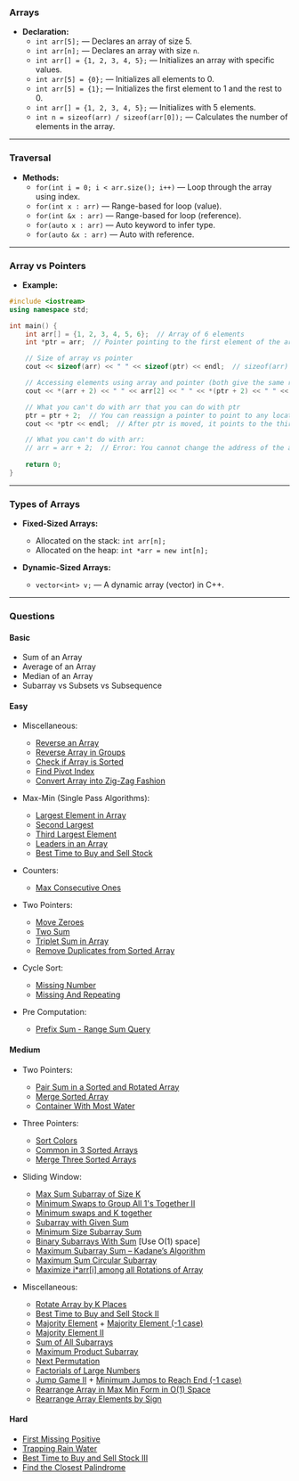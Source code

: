 ### Arrays

- **Declaration:**
    - `int arr[5];` — Declares an array of size 5.
    - `int arr[n];` — Declares an array with size `n`.
    - `int arr[] = {1, 2, 3, 4, 5};` — Initializes an array with specific values.
    - `int arr[5] = {0};` — Initializes all elements to 0.
    - `int arr[5] = {1};` — Initializes the first element to 1 and the rest to 0.
    - `int arr[] = {1, 2, 3, 4, 5};` — Initializes with 5 elements.
    - `int n = sizeof(arr) / sizeof(arr[0]);` — Calculates the number of elements in the array.

---

### Traversal

- **Methods:**
    - `for(int i = 0; i < arr.size(); i++)` — Loop through the array using index.
    - `for(int x : arr)` — Range-based for loop (value).
    - `for(int &x : arr)` — Range-based for loop (reference).
    - `for(auto x : arr)` — Auto keyword to infer type.
    - `for(auto &x : arr)` — Auto with reference.

---

### Array vs Pointers

- **Example:**
```cpp
#include <iostream>
using namespace std;

int main() {
    int arr[] = {1, 2, 3, 4, 5, 6};  // Array of 6 elements
    int *ptr = arr;  // Pointer pointing to the first element of the array

    // Size of array vs pointer
    cout << sizeof(arr) << " " << sizeof(ptr) << endl;  // sizeof(arr) is the total size of the array, sizeof(ptr) is the size of the pointer itself

    // Accessing elements using array and pointer (both give the same result)
    cout << *(arr + 2) << " " << arr[2] << " " << *(ptr + 2) << " " << ptr[2] << " " << 2[arr] << " " << 2[ptr] << endl;  // Access elements using array and pointer syntax (interchangeable)

    // What you can't do with arr that you can do with ptr
    ptr = ptr + 2;  // You can reassign a pointer to point to any location in memory.
    cout << *ptr << endl;  // After ptr is moved, it points to the third element (value: 3)

    // What you can't do with arr:
    // arr = arr + 2;  // Error: You cannot change the address of the array itself. `arr` is a constant pointer.
    
    return 0;
}
```

---

### Types of Arrays

- **Fixed-Sized Arrays:**
    - Allocated on the stack: `int arr[n];`
    - Allocated on the heap: `int *arr = new int[n];`

- **Dynamic-Sized Arrays:**
    - `vector<int> v;` — A dynamic array (vector) in C++.

---

### Questions

#### Basic

- Sum of an Array
- Average of an Array
- Median of an Array
- Subarray vs Subsets vs Subsequence

#### Easy

- Miscellaneous:
    - [Reverse an Array](https://www.geeksforgeeks.org/problems/reverse-an-array/0)
    - [Reverse Array in Groups](https://www.geeksforgeeks.org/problems/reverse-array-in-groups0255/1)
    - [Check if Array is Sorted](https://www.geeksforgeeks.org/problems/check-if-an-array-is-sorted0701/1)
    - [Find Pivot Index](https://leetcode.com/problems/find-pivot-index/description/)
    - [Convert Array into Zig-Zag Fashion](https://www.geeksforgeeks.org/problems/convert-array-into-zig-zag-fashion1638/1)

- Max-Min (Single Pass Algorithms):
    - [Largest Element in Array](https://www.geeksforgeeks.org/problems/largest-element-in-array4009/1)
    - [Second Largest](https://www.geeksforgeeks.org/problems/second-largest3735/1)
    - [Third Largest Element](https://www.geeksforgeeks.org/problems/third-largest-element/1)
    - [Leaders in an Array](https://www.geeksforgeeks.org/problems/leaders-in-an-array-1587115620/1)
    - [Best Time to Buy and Sell Stock](https://leetcode.com/problems/best-time-to-buy-and-sell-stock/description/)

- Counters:
    - [Max Consecutive Ones](https://leetcode.com/problems/max-consecutive-ones/description/)

- Two Pointers:
    - [Move Zeroes](https://leetcode.com/problems/move-zeroes/description/)
    - [Two Sum](https://www.geeksforgeeks.org/problems/key-pair5616/1)
    - [Triplet Sum in Array](https://www.geeksforgeeks.org/problems/triplet-sum-in-array-1587115621/1)
    - [Remove Duplicates from Sorted Array](https://leetcode.com/problems/remove-duplicates-from-sorted-array/description/)

- Cycle Sort:
    - [Missing Number](https://leetcode.com/problems/missing-number/description/)
    - [Missing And Repeating](https://www.geeksforgeeks.org/problems/find-missing-and-repeating2512/1)

- Pre Computation:
    - [Prefix Sum - Range Sum Query](https://leetcode.com/problems/range-sum-query-immutable/description/)

#### Medium

- Two Pointers:
    - [Pair Sum in a Sorted and Rotated Array](https://www.geeksforgeeks.org/problems/pair-sum-in-a-sorted-and-rotated-array/1)
    - [Merge Sorted Array](https://leetcode.com/problems/merge-sorted-array/description/)
    - [Container With Most Water](https://leetcode.com/problems/container-with-most-water/description/)

- Three Pointers:
    - [Sort Colors](https://leetcode.com/problems/sort-colors/description/)
    - [Common in 3 Sorted Arrays](https://www.geeksforgeeks.org/problems/common-elements1132/1)
    - [Merge Three Sorted Arrays](https://www.geeksforgeeks.org/problems/merge-three-sorted-arrays-1587115620/0)

- Sliding Window:
    - [Max Sum Subarray of Size K](https://www.geeksforgeeks.org/problems/max-sum-subarray-of-size-k5313/1)
    - [Minimum Swaps to Group All 1's Together II](https://leetcode.com/problems/minimum-swaps-to-group-all-1s-together-ii/description/)
    - [Minimum swaps and K together](https://www.geeksforgeeks.org/problems/minimum-swaps-required-to-bring-all-elements-less-than-or-equal-to-k-together4847/1)
    - [Subarray with Given Sum](https://www.geeksforgeeks.org/problems/subarray-with-given-sum-1587115621/1)
    - [Minimum Size Subarray Sum](https://leetcode.com/problems/minimum-size-subarray-sum/description/)
    - [Binary Subarrays With Sum](https://leetcode.com/problems/binary-subarrays-with-sum/description/) [Use O(1) space]
    - [Maximum Subarray Sum – Kadane’s Algorithm](https://leetcode.com/problems/maximum-subarray/)
    - [Maximum Sum Circular Subarray](https://leetcode.com/problems/maximum-sum-circular-subarray/description/)
    - [Maximize i*arr[i] among all Rotations of Array](https://www.geeksforgeeks.org/problems/max-sum-in-the-configuration/1)

- Miscellaneous:
    - [Rotate Array by K Places](https://leetcode.com/problems/rotate-array/description/)
    - [Best Time to Buy and Sell Stock II](https://leetcode.com/problems/best-time-to-buy-and-sell-stock-ii/description/)
    - [Majority Element](https://leetcode.com/problems/majority-element/) + [Majority Element (-1 case)](https://www.geeksforgeeks.org/problems/majority-element-1587115620/1)
    - [Majority Element II](https://leetcode.com/problems/majority-element-ii/description/)
    - [Sum of All Subarrays](https://www.geeksforgeeks.org/problems/sum-of-subarrays2229/1)
    - [Maximum Product Subarray](https://leetcode.com/problems/maximum-product-subarray/description/)
    - [Next Permutation](https://leetcode.com/problems/next-permutation/description/)
    - [Factorials of Large Numbers](https://www.geeksforgeeks.org/problems/factorials-of-large-numbers2508/1)
    - [Jump Game II](https://leetcode.com/problems/jump-game-ii/description/) + [Minimum Jumps to Reach End (-1 case)](https://www.geeksforgeeks.org/problems/minimum-number-of-jumps-1587115620/1)
    - [Rearrange Array in Max Min Form in O(1) Space](https://www.geeksforgeeks.org/problems/-rearrange-array-alternately-1587115620/1)
    - [Rearrange Array Elements by Sign](https://leetcode.com/problems/rearrange-array-elements-by-sign/description/)

#### Hard

- [First Missing Positive](https://leetcode.com/problems/first-missing-positive/description/)
- [Trapping Rain Water](https://leetcode.com/problems/trapping-rain-water/description/)
- [Best Time to Buy and Sell Stock III](https://leetcode.com/problems/best-time-to-buy-and-sell-stock-iii/description/)
- [Find the Closest Palindrome](https://leetcode.com/problems/find-the-closest-palindrome/description/)
